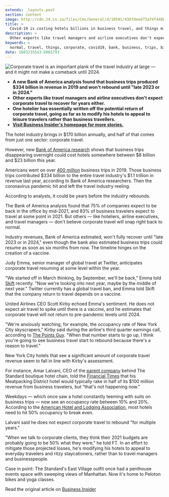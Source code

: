 ```yaml
--- 
extends: _layouts.post 
section: content 
image: http://cdn.24.co.za/files/Cms/General/d/10591/436fdeed73af4f448bfbfd6647fbc263.jpg 
title: > 
  Covid-19 is costing hotels billions in business travel, and things might not go back to normal until 2024 
description: > 
  Other experts like travel managers and airline executives don't expect corporate travel to recover for years either.But others — like hoteliers, airline executives, and travel managers — don't believe corporate travel will snap right back to normal.Judy Emma, senior manager of global travel at Twitter, anticipates corporate travel resuming at some level within the year."When that number starts to go up, I think you're going to see business travel start to rebound because there's a reason to travel."Lalvani said he does not expect corporate travel to rebound "for multiple years." 
keywords: > 
  normal, travel, things, corporate, covid19, bank, business, trips, billion, billions, hotels, america, expect, 2024, hotel, costing 
date: 1603235543.6065793 
--- 
```

<span><img src="https://cdn.24.co.za/files/Cms/General/d/10591/436fdeed73af4f448bfbfd6647fbc263.jpg" title="Corporate travel is an important plank of the travel industry at large &#8212; and it might not make a comeback until 2024. "><ul class="summary-list"><li><strong>A new Bank of America analysis found that business trips produced $334 billion in revenue in 2019 and won't rebound until "late 2023 or in 2024." </strong></li><li><strong>Other experts like travel managers and airline executives don't expect corporate travel to recover for years either.</strong></li><li><strong>One hotelier has essentially written off the potential return of corporate travel, going as far as to modify his hotels to appeal to leisure travelers rather than business travellers.</strong></li><li><a href="https://www.businessinsider.co.za/"><strong>Visit Business Insider's homepage for more stories.</strong></a></li></ul><p>The hotel industry brings in $170 billion annually, and half of that comes from just one sector: corporate travel.</p><p>However, new <a href="https://rsch.baml.com/r?q=F3BlPijkCBuFhvNm65FjsA">Bank of America research</a> shows that business trips disappearing overnight could cost hotels somewhere between $8 billion and $23 billion this year.</p><p>Americans went on over <a href="https://www.ustravel.org/answersheet#:~:text=U.S.%20residents%20logged%20464.4%20million,38%25%20for%20meetings%20and%20events.">400 million</a> business trips in 2019. Those business trips contributed $334 billion to the entire travel industry's $1.1 trillion in revenue last year, according to Bank of America researchers. Then the coronavirus pandemic hit and left the travel industry reeling.</p><p id="ad-fluid-1">&#13;
                                         &#13;
                                    </p>&#13;
                                <p>According to analysts, it could be years before the industry rebounds.</p><p id="fourth-par-video"></p><p>The Bank of America analysis found that 75% of companies expect to be back in the office by mid-2021, and 83% of business travelers expect to travel at some point in 2021. But others &#8212; like hoteliers, airline executives, and travel managers &#8212; don't believe corporate travel will snap right back to normal.</p><p id="ad-300x250-1">&#13;
                                         &#13;
                                    </p>&#13;
                                <p>Industry revenues, Bank of America estimated, won't fully recover until "late 2023 or in 2024," even though the bank also estimated business trips could resume as soon as six months from now. The timeline hinges on the creation of a vaccine.</p><p>Judy Emma, senior manager&#160;of global travel at Twitter, anticipates corporate travel resuming at some level within the year.</p><p>"We started off in March thinking, by September, we'll be back," Emma told <a href="https://skift.com/2020/09/23/corporate-travel-faces-a-grand-experiment/">Skift</a> recently. "Now we're looking into next year, maybe by the middle of next year." Twitter currently has a global travel ban, and Emma told Skift that the company return to travel depends on a vaccine.</p><p>United Airlines CEO Scott Kirby echoed Emma's sentiment. He does not expect air travel to spike until there is a vaccine, and he estimates that corporate travel will not return to pre-pandemic levels until 2024.</p><p>"We're anxiously watching, for example, the occupancy rate of New York City skyscrapers," Kirby said during the airline's third quarter earnings call, according to <a href="https://thepointsguy.com/news/united-airlines-earnings-when-will-biz-travel-resume/">The Points Guy</a>. "When that number starts to go up, I think you're going to see business travel start to rebound because there's a reason to travel."</p><p>New York City hotels that see a significant amount of corporate travel revenue seem to fall in line with Kirby's assessment.</p><p>For instance, Amar Lalvani, CEO of the <a href="http://www.stndintl.com/">parent company</a> behind The Standard boutique hotel chain, told the <a href="https://www.ft.com/content/cdd2ecad-eafe-4289-8ad1-78dac463a536">Financial Times</a> that his Meatpacking District hotel would typically rake in half of its $100 million revenue from business travelers, but "that's not happening now."</p><p>Weekdays &#8212; which once saw a hotel constantly teeming with suits on business trips &#8212; now see an occupancy rate between 10% and 20%. According to the <a href="https://www.businessinsider.com/hotels-struggling-to-recover-from-coronavirus-pandemic-per-ahla-2020-9">American Hotel and Lodging Association</a>, most hotels need to hit 50% occupancy to break even.</p><p>Lalvani said he does not expect corporate travel to rebound "for multiple years."&#160;</p><p>"When we talk to corporate clients, they think their 2021 budgets are probably going to be 50% what they were," he told FT. In an effort to mitigate those projected losses, he's modifying his hotels to appeal to everyday travelers and ritzy staycationers, rather than to travel managers and businesspeople.</p><p>Case in point: The Standard's East Village outfit once had a penthouse events space with sweeping views of Manhattan. Now it's home to Peloton bikes and yoga classes.</p><a></a><p>Read the original article on <a href="https://www.businessinsider.com/corporate-travel-wont-recover-for-years-following-coronavirus-2020-10">Business Insider</a> </p></span>